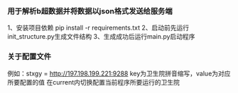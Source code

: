 ### 用于解析b超数据并将数据以json格式发送给服务端

1、安装项目依赖 pip install -r requirements.txt
2、启动前先运行init_structure.py生成文件结构
3、生成成功后运行main.py启动程序

### 关于配置文件

例如：stxgy = http://197.198.199.221:9288
key为卫生院拼音缩写，value为对应所要配置的值
在current内切换配置当前程序所要运行的卫生院
